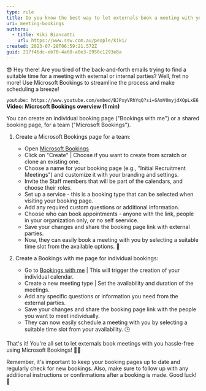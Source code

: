 ```yaml
---
type: rule
title: Do you know the best way to let externals book a meeting with you?
uri: meeting-bookings
authors:
  - title: Kiki Biancatti
    url: https://www.ssw.com.au/people/kiki/
created: 2023-07-28T06:59:21.572Z
guid: 217f46dc-eb70-4a60-a0e3-2950c1293e8a
---
```

😎 Hey there! Are you tired of the back-and-forth emails trying to find a suitable time for a meeting with external or internal parties? Well, fret no more! 
Use Microsoft Bookings to streamline the process and make scheduling a breeze!

<!--endintro-->

`youtube: https://www.youtube.com/embed/BJPxyVRhYqQ?si=SAmV0myjdXOpLxE6`
**Video: Microsoft Bookings overview (1 min)**

You can create an individual booking page ("Bookings with me") or a shared booking page, for a team ("Microsoft Bookings").

1. Create a Microsoft Bookings page for a team:

   * Open [Microsoft Bookings](https://www.microsoft.com/en-au/microsoft-365/business/scheduling-and-booking-app)
   * Click on "Create" | Choose if you want to create from scratch or clone an existing one.
   * Choose a name for your booking page (e.g., "Initial Recruitment Meetings") and customize it with your branding and settings.
   * Invite the Staff members that will be part of the calendars, and choose their roles.
   * Set up a service - this is a booking type that can be selected when visiting your booking page.
   * Add any required custom questions or additional information.
   * Choose who can book appointments - anyone with the link, people in your organization only, or no self seervice.
   * Save your changes and share the booking page link with external parties.
   * Now, they can easily book a meeting with you by selecting a suitable time slot from the available options. 📅
2. Create a Bookings with me page for individual bookings:

   * Go to [Bookings with me](https://outlook.office.com/bookwithme/me) | This will trigger the creation of your individual calendar.
   * Create a new meeting type | Set the availability and duration of the meetings.
   * Add any specific questions or information you need from the external parties.
   * Save your changes and share the booking page link with the people you want to meet individually.
   * They can now easily schedule a meeting with you by selecting a suitable time slot from your availability. 🕒

That's it! You're all set to let externals book meetings with you hassle-free using Microsoft Bookings! 🎉✨

Remember, it's important to keep your booking pages up to date and regularly check for new bookings. Also, make sure to follow up with any additional instructions or confirmations after a booking is made. Good luck! 🤞
